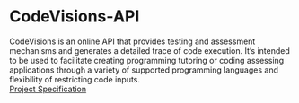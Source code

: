 # CodeVisions-API
CodeVisions is an online API that provides testing and assessment mechanisms and generates a detailed trace of code execution. It’s intended to be used to facilitate creating programming tutoring or coding assessing applications through a variety of supported programming languages and flexibility of restricting code inputs.  
[Project Specification](https://docs.google.com/document/d/1s3ec99521uY6ZSpkuvNrr7_8tIcavCHdUvIxMuYCdI0/edit?usp=sharing)
